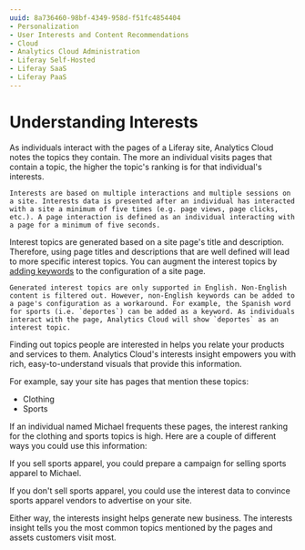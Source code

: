 ```yaml
---
uuid: 8a736460-98bf-4349-958d-f51fc4854404
- Personalization
- User Interests and Content Recommendations
- Cloud
- Analytics Cloud Administration
- Liferay Self-Hosted
- Liferay SaaS
- Liferay PaaS
---
```

# Understanding Interests

As individuals interact with the pages of a Liferay site, Analytics Cloud notes the topics they contain. The more an individual visits pages that contain a topic, the higher the topic's ranking is for that individual's interests.

```{note}
Interests are based on multiple interactions and multiple sessions on a site. Interests data is presented after an individual has interacted with a site a minimum of five times (e.g. page views, page clicks, etc.). A page interaction is defined as an individual interacting with a page for a minimum of five seconds.
```

Interest topics are generated based on a site page's title and description. Therefore, using page titles and descriptions that are well defined will lead to more specific interest topics. You can augment the interest topics by [adding keywords](https://learn.liferay.com/w/dxp/site-building/creating-pages/page-settings/configuring-individual-pages#seo) to the configuration of a site page.

```{note}
Generated interest topics are only supported in English. Non-English content is filtered out. However, non-English keywords can be added to a page's configuration as a workaround. For example, the Spanish word for sports (i.e. `deportes`) can be added as a keyword. As individuals interact with the page, Analytics Cloud will show `deportes` as an interest topic.
```

Finding out topics people are interested in helps you relate your products and services to them. Analytics Cloud's interests insight empowers you with rich, easy-to-understand visuals that provide this information.

For example, say your site has pages that mention these topics:

* Clothing
* Sports

If an individual named Michael frequents these pages, the interest ranking for the clothing and sports topics is high. Here are a couple of different ways you could use this information:

If you sell sports apparel, you could prepare a campaign for selling sports apparel to Michael.

If you don't sell sports apparel, you could use the interest data to convince sports apparel vendors to advertise on your site.

Either way, the interests insight helps generate new business. The interests insight tells you the most common topics mentioned by the pages and assets customers visit most.
